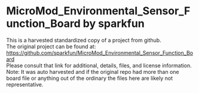 
# MicroMod_Environmental_Sensor_Function_Board by sparkfun  
This is a harvested standardized copy of a project from github.  
The original project can be found at:  
https://github.com/sparkfun/MicroMod_Environmental_Sensor_Function_Board  
Please consult that link for additional, details, files, and license information.  
Note: It was auto harvested and if the original repo had more than one board file or anything out of the ordinary the files here are likely not representative.  
    